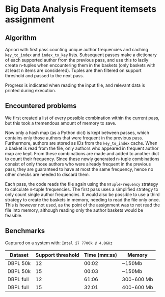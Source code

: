 # Big Data Analysis Frequent itemsets assignment

## Algorithm

Apriori with first pass counting unique author frequencies and caching `key_to_index` and `index_to_key` lists. Subsequent passes make a dictionary of each supported author from the previous pass, and use this to lazily create n-tuples when encountering them in the baskets (only baskets with at least n items are considered). Tuples are then filtered on support threshold and passed to the next pass.

Progress is indicated when reading the input file, and relevant data is printed during execution.

## Encountered problems

We first created a list of every possible combination within the current pass, but this took a tremendous amount of memory to save.

Now only a hash map (as a Python dict) is kept between passes, which contains only those authors that were frequent in the previous pass. Furthermore, authors are stored as IDs from the `key_to_index` cache. When a basket is read from the file, only authors who appeared in frequent author map are kept. From these combinations are made and added to another dict to count their frequency. Since these newly generated n-tuple combinations consist of only those authors who were already frequent in the previous pass, they are guaranteed to have at most the same frequency, hence no other checks are needed to discard them.

Each pass, the code reads the file again using the `NTupleFrequency` strategy to calculate n-tuple frequencies. The first pass uses a simplified strategy to only count single author frequencies. It would also be possible to use a third strategy to create the baskets in memory, needing to read the file only once. This is however not used, as the point of the assignment was to not read the file into memory, although reading only the author baskets would be feasible.

## Benchmarks

Captured on a system with: `Intel i7 7700k @ 4.8GHz`

| Dataset   | Support threshold | Time (mm:ss) | Memory     |
| --------- | ----------------- | ------------ | ---------- |
| DBPL 50k  | 12                | 00:02        | ~150Mb     |
| DBPL 50k  | 15                | 00:03        | ~150Mb     |
| DBPL full | 12                | 61:06        | 300-600 Mb |
| DBPL full | 15                | 32:01        | 400-600 Mb |

